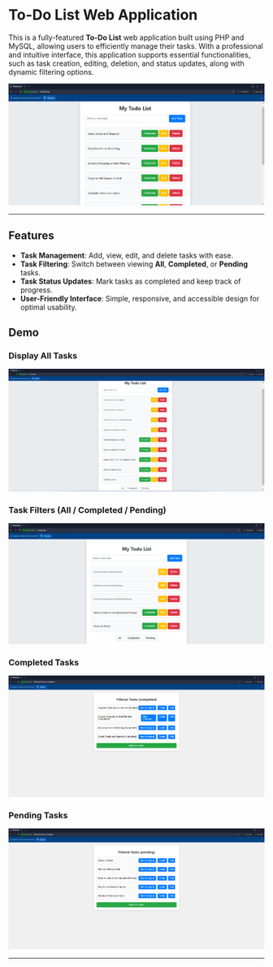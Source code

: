 # To-Do List Web Application

This is a fully-featured **To-Do List** web application built using PHP and MySQL, allowing users to efficiently manage their tasks. With a professional and intuitive interface, this application supports essential functionalities, such as task creation, editing, deletion, and status updates, along with dynamic filtering options.

![Home Page](https://github.com/Sahil-Salim-Shaikh/To-do-Images/blob/main/1.png)

---

## Features

- **Task Management**: Add, view, edit, and delete tasks with ease.
- **Task Filtering**: Switch between viewing **All**, **Completed**, or **Pending** tasks.
- **Task Status Updates**: Mark tasks as completed and keep track of progress.
- **User-Friendly Interface**: Simple, responsive, and accessible design for optimal usability.

## Demo

### Display All Tasks
![Display All Tasks](https://github.com/Sahil-Salim-Shaikh/To-do-Images/blob/main/2.1%20(2).png)

### Task Filters (All / Completed / Pending)
![Task Filters](https://github.com/Sahil-Salim-Shaikh/To-do-Images/blob/main/2.png)

### Completed Tasks
![Completed Tasks](https://github.com/Sahil-Salim-Shaikh/To-do-Images/blob/main/4.png)

### Pending Tasks
![Pending Tasks](https://github.com/Sahil-Salim-Shaikh/To-do-Images/blob/main/6%20(2).png)

---

